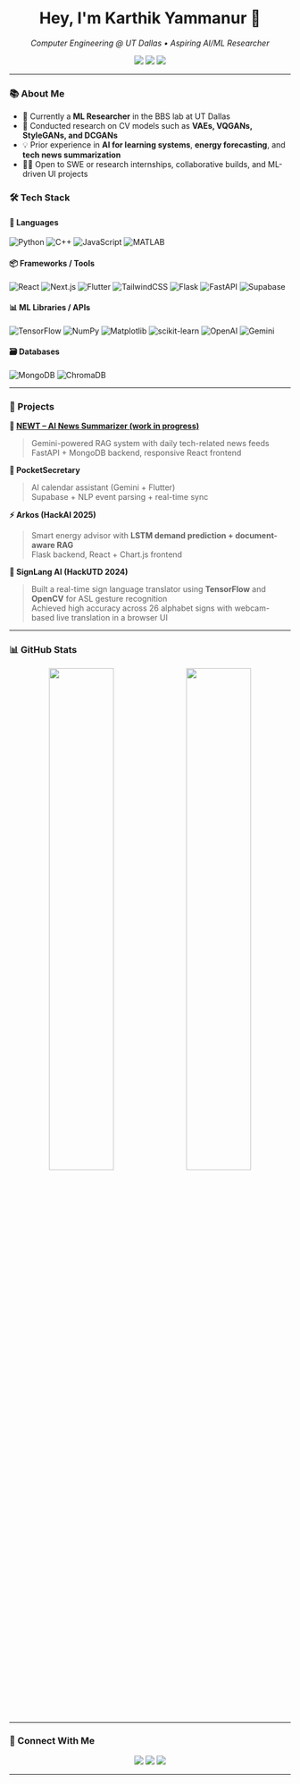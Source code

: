 <h1 align="center"> Hey, I'm Karthik Yammanur 👋</h1>
<p align="center">
  <em>Computer Engineering @ UT Dallas • Aspiring AI/ML Researcher</em>
</p>

<p align="center">
  <a href="mailto:karthikyam2006@gmail.com"><img src="https://img.shields.io/badge/Gmail-D14836?style=for-the-badge&logo=gmail&logoColor=white"/></a>
  <a href="https://www.linkedin.com/in/karthik-yammanur/"><img src="https://img.shields.io/badge/LinkedIn-blue?style=for-the-badge&logo=linkedin&logoColor=white"/></a>
  <a href="https://github.com/karthikyammanur"><img src="https://img.shields.io/badge/GitHub-181717?style=for-the-badge&logo=github&logoColor=white"/></a>
</p>

---

### 📚 About Me

- 🧠 Currently a **ML Researcher** in the BBS lab at UT Dallas  
- 💼 Conducted research on CV models such as **VAEs, VQGANs, StyleGANs, and DCGANs**  
- 💡 Prior experience in **AI for learning systems**, **energy forecasting**, and **tech news summarization**
- 👨‍💻 Open to SWE or research internships, collaborative builds, and ML-driven UI projects


### 🛠 Tech Stack

#### 🧩 Languages
![Python](https://img.shields.io/badge/-Python-333?style=flat&logo=python)
![C++](https://img.shields.io/badge/-C++-333?style=flat&logo=cplusplus)
![JavaScript](https://img.shields.io/badge/-JavaScript-333?style=flat&logo=javascript)
![MATLAB](https://img.shields.io/badge/-MATLAB-333?style=flat&logo=mathworks)

#### 📦 Frameworks / Tools
![React](https://img.shields.io/badge/-React-333?style=flat&logo=react)
![Next.js](https://img.shields.io/badge/-Next.js-333?style=flat&logo=next.js)
![Flutter](https://img.shields.io/badge/-Flutter-333?style=flat&logo=flutter)
![TailwindCSS](https://img.shields.io/badge/-Tailwind-333?style=flat&logo=tailwindcss)
![Flask](https://img.shields.io/badge/-Flask-333?style=flat&logo=flask)
![FastAPI](https://img.shields.io/badge/-FastAPI-333?style=flat&logo=fastapi)
![Supabase](https://img.shields.io/badge/-Supabase-333?style=flat&logo=supabase)

#### 📊 ML Libraries / APIs
![TensorFlow](https://img.shields.io/badge/-TensorFlow-333?style=flat&logo=tensorflow)
![NumPy](https://img.shields.io/badge/-NumPy-333?style=flat&logo=numpy)
![Matplotlib](https://img.shields.io/badge/-Matplotlib-333?style=flat&logo=matplotlib)
![scikit-learn](https://img.shields.io/badge/-scikit--learn-333?style=flat&logo=scikitlearn)
![OpenAI](https://img.shields.io/badge/-OpenAI_API-333?style=flat&logo=openai)
![Gemini](https://img.shields.io/badge/-Gemini_API-333?style=flat&logo=google)

#### 🗃 Databases
![MongoDB](https://img.shields.io/badge/-MongoDB-333?style=flat&logo=mongodb)
![ChromaDB](https://img.shields.io/badge/-ChromaDB-333?style=flat&logo=vector)

---

### 🧪 Projects

**📰 [NEWT – AI News Summarizer (work in progress)](https://github.com/karthikyammanur/newt)**  
> Gemini-powered RAG system with daily tech-related news feeds  
> FastAPI + MongoDB backend, responsive React frontend  

**📆 PocketSecretary**  
> AI calendar assistant (Gemini + Flutter)  
> Supabase + NLP event parsing + real-time sync  

**⚡ Arkos (HackAI 2025)**  
> Smart energy advisor with **LSTM demand prediction + document-aware RAG**  
> Flask backend, React + Chart.js frontend

**🤟 SignLang AI (HackUTD 2024)**  
> Built a real-time sign language translator using **TensorFlow** and **OpenCV** for ASL gesture recognition  
> Achieved high accuracy across 26 alphabet signs with webcam-based live translation in a browser UI

---

### 📊 GitHub Stats

<p align="center">
  <img src="https://github-readme-stats.vercel.app/api?username=karthikyammanur&show_icons=true&theme=tokyonight&hide_border=true" width="48%" />
  <img src="https://github-readme-streak-stats.herokuapp.com/?user=karthikyammanur&theme=tokyonight&hide_border=true" width="48%" />
</p>

---

### 🤝 Connect With Me

<p align="center">
  <a href="https://linkedin.com/in/karthik-yammanur"><img src="https://img.shields.io/badge/LinkedIn-blue?style=flat&logo=linkedin&logoColor=white"/></a>
  <a href="mailto:karthikyam2006@gmail.com"><img src="https://img.shields.io/badge/Email-D14836?style=flat&logo=gmail&logoColor=white"/></a>
  <a href="https://github.com/karthikyammanur"><img src="https://img.shields.io/badge/GitHub-181717?style=flat&logo=github&logoColor=white"/></a>
</p>

---
